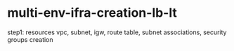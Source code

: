 # multi-env-ifra-creation-lb-lt

step1: resources vpc, subnet, igw, route table, subnet associations, security groups creation
